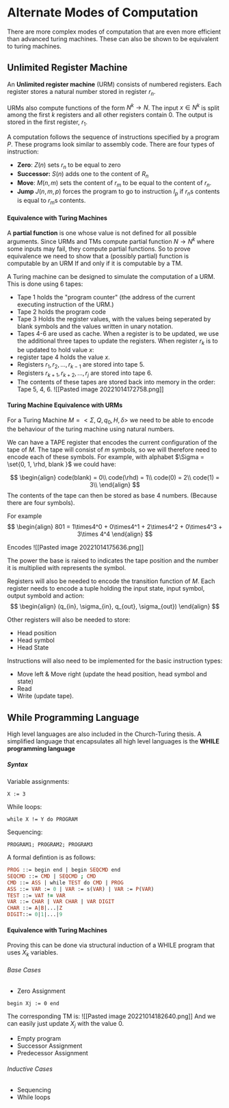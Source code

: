 # Alternate Modes of Computation

There are more complex modes of computation that are even more efficient than advanced turing machines. These can also be shown to be equivalent to turing machines.

## Unlimited Register Machine

An **Unlimited register machine** (URM) consists of numbered registers. Each register stores a natural number stored in register $r_n$.

URMs also compute functions of the form $N^k\to N$. The input $x\in N^k$ is split among the first $k$ registers and all other registers contain 0. The output is stored in the first register, $r_1$.

A computation follows the sequence of instructions specified by a program $P$. These programs look similar to assembly code. There are four types of instruction:
* **Zero**: $Z(n)$ sets $r_n$ to be equal to zero
* **Successor:** $S(n)$ adds one to the content of $R_n$
* **Move**: $M(n,m)$ sets the content of $r_m$ to be equal to the content of $r_n$.
* **Jump** $J(n,m,p)$ forces the program to go to instruction $I_p$ if $r_n$s contents is equal to $r_m$s contents.

#### Equivalence with Turing Machines

A **partial function** is one whose value is not defined for all possible arguments. Since URMs and TMs compute partial function $N\to N^k$ where some inputs may fail, they compute partial functions. So to prove equivalence we need to show that a (possibly partial) function is computable by an URM If and only if it is computable by a TM.

A Turing machine can be designed to simulate the computation of a URM. This is done using 6 tapes:
* Tape 1 holds the "program counter" (the address of the current executing instruction of the URM.)
* Tape 2 holds the program code
* Tape 3 Holds the register values, with the values being seperated by blank symbols and the values written in unary notation.
* Tapes 4-6 are used as cache.
When a register is to be updated, we use the additional three tapes to update the registers. When register $r_k$ is to be updated to hold value $x$:
* register tape 4 holds the value $x$.
* Registers $r_1,r_2,...,r_{k-1}$ are stored into tape 5.
* Registers $r_{k+1},r_{k+2},...,r_j$ are stored into tape 6.
* The contents of these tapes are stored back into memory in the order: Tape 5, 4, 6.
![[Pasted image 20221014172758.png]]

#### Turing Machine Equivalence with URMs
For a Turing Machine $M = <\Sigma, Q, q_0, H, \delta>$ we need to be able to encode the behaviour of the turing machine using natural numbers.

We can have a TAPE register that encodes the current configuration of the tape of  $M$. The tape will consist of $m$ symbols, so we will therefore need to encode each of these symbols. 
For example, with alphabet $\Sigma = \set{0, 1, \rhd, blank }$ we could have:

$$
\begin{align}
code(blank) = 0\\
code(\rhd) = 1\\
code(0) = 2\\
code(1) = 3\\
\end{align}
$$
The contents of the tape can then be stored as base 4 numbers. (Because there are four symbols).

For example
$$
\begin{align}
801 = 1\times4^0 + 0\times4^1 + 2\times4^2 + 0\times4^3 + 3\times 4^4
\end{align}
$$

Encodes 
![[Pasted image 20221014175636.png]]

The power the base is raised to indicates the tape position and the number it is multiplied with represents the symbol. 

Registers will also be needed to encode the transition function of $M$. Each register needs to encode a tuple holding the input state, input symbol, output symbold and action:
$$
\begin{align}
(q_{in}, \sigma_{in}, q_{out}, \sigma_{out})
\end{align}
$$

Other registers will also be needed to store:
* Head position
* Head symbol
* Head State

Instructions will also need to be implemented for the basic instruction types:
* Move left & Move right (update the head position, head symbol and state)
* Read
* Write (update tape).

## While Programming Language

High level languages are also included in the Church-Turing thesis. A simplified language that encapsulates all high level languages is the **WHILE programming language**

##### Syntax

Variable assignments:
```
X := 3
```

While loops:
```
while X != Y do PROGRAM
```

Sequencing:
```
PROGRAM1; PROGRAM2; PROGRAM3
```

A formal defintion is as follows:

```prolog
PROG ::= begin end | begin SEQCMD end
SEQCMD ::= CMD | SEQCMD ; CMD
CMD ::= ASS | while TEST do CMD | PROG
ASS ::= VAR := 0 | VAR := s(VAR) | VAR := P(VAR)
TEST ::= VAT != VAR
VAR ::= CHAR | VAR CHAR | VAR DIGIT
CHAR ::= A|B|...|Z
DIGIT::= 0|1|...|9
```

#### Equivalence with Turing Machines

Proving this can be done via structural induction of a WHILE program that uses $X_k$
variables.

###### Base Cases
* Zero Assignment 
```WHILE
begin Xj := 0 end
```
The corresponding TM is:
![[Pasted image 20221014182640.png]]
And we can easily just update $X_j$ with the value 0.

* Empty program
* Successor Assignment
* Predecessor Assignment

###### Inductive Cases
* Sequencing
* While loops